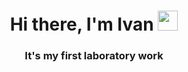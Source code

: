 <h1 align="center"> Hi there, I'm Ivan <img src="https://github.com/blackcater/blackcater/raw/main/images/Hi.gif" height="32"/></h1>
<h3 align="center">It's my first laboratory work</h3>
